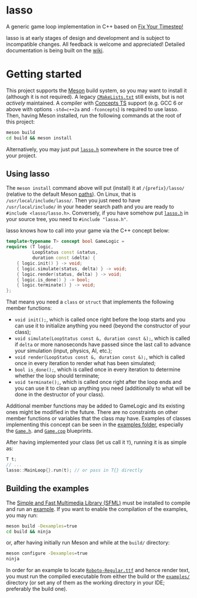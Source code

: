 # lasso

A generic game loop implementation in C++ based on
[Fix Your Timestep!](https://gafferongames.com/post/fix_your_timestep/)

lasso is at early stages of design and development and is subject to
incompatible changes. All feedback is welcome and appreciated!
Detailed documentation is being built on the
[wiki](https://github.com/ggabriel96/lasso/wiki).

# Getting started

This project supports the [Meson](https://mesonbuild.com/) build system,
so you may want to install it (although it is not required). A legacy
[`CMakeLists.txt`](CMakeLists.txt) still exists, but is not
*actively* maintained.
A compiler with
[Concepts TS](https://en.cppreference.com/w/cpp/experimental/constraints)
support (e.g. GCC 6 or above with options `-std=c++2a` and `-fconcepts`)
is required to use lasso. Then, having Meson installed,
run the following commands at the root of this project:

```sh
meson build
cd build && meson install
```

Alternatively, you may just put [`lasso.h`](include/lasso.h) somewhere in
the source tree of your project.

## Using lasso

The `meson install` command above will put (install) it at `/{prefix}/lasso/`
(relative to the default Meson
[paths](https://mesonbuild.com/Builtin-options.html)).
On Linux, that is `/usr/local/include/lasso/`.
Then you just need to have `/usr/local/include/` in your header search path
and you are ready to `#include <lasso/lasso.h>`.
Conversely, if you have somehow put [`lasso.h`](include/lasso.h) in your
source tree, you need to `#include "lasso.h"`.

lasso knows how to call into your game via the C++ concept below:

```cpp
template<typename T> concept bool GameLogic =
requires (T logic,
          LoopStatus const &status,
          duration const &delta) {
    { logic.init() } -> void;
    { logic.simulate(status, delta) } -> void;
    { logic.render(status, delta) } -> void;
    { logic.is_done() } -> bool;
    { logic.terminate() } -> void;
};
```

That means you need a `class` or `struct` that implements the
following member functions:

- `void init();`, which is called once right before the loop starts and you
  can use it to initialize anything you need (beyond the constructor of your
  class);
- `void simulate(LoopStatus const &, duration const &);`,
  which is called if `delta` or more nanoseconds have passed since the last
  call to advance your simulation (input, physics, AI, etc.);
- `void render(LoopStatus const &, duration const &);`,
  which is called once in every iteration to render what has been simulated;
- `bool is_done();`, which is called once in every iteration to
  determine whether the loop should terminate;
- `void terminate();`, which is called once right after the loop ends and you
  can use it to clean up anything you need (additionally to what will be
  done in the destructor of your class).

Additional member functions may be added to GameLogic
and its existing ones might be modified in the future.
There are no constraints on other member functions or
variables that the class may have.
Examples of classes implementing this concept can be seen in the
[examples folder](examples/), especially the [`Game.h`](examples/Game.h).
and [`Game.cpp`](examples/Game.cpp) blueprints.

After having implemented your class (let us call it `T`),
running it is as simple as:

```cpp
T t;
// ...
lasso::MainLoop{}.run(t); // or pass in T{} directly
```

## Building the examples

The [Simple and Fast Multimedia Library (SFML)](https://github.com/SFML/SFML)
must be installed to compile and run an [example](examples/).
If you want to enable the compilation of the examples, you may run:

```sh
meson build -Dexamples=true
cd build && ninja
```

or, after having initially run Meson and while at the `build/` directory:

```sh
meson configure -Dexamples=true
ninja
```

In order for an example to locate [`Roboto-Regular.ttf`](examples/data/fonts/)
and hence render text, you must run the compiled executable from either the
build or the [`examples/`](examples/) directory (or set any of them as the
working directory in your IDE; preferably the build one).
